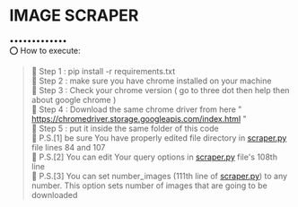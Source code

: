 # IMAGE SCRAPER 
•••••••••••••  
:o: How to execute:
> :small_blue_diamond: Step 1 : pip install -r requirements.txt  
> :small_blue_diamond: Step 2 : make sure you have chrome installed on your machine  
> :small_blue_diamond: Step 3 : Check your chrome version ( go to three dot then help then about google chrome )  
> :small_blue_diamond: Step 4 : Download the same chrome driver from here  " https://chromedriver.storage.googleapis.com/index.html "  
> :small_blue_diamond: Step 5 : put it inside the same folder of this code  
> :small_orange_diamond: P.S.[1] be sure You have properly edited file directory in [scraper.py](https://github.com/aziart/fsds/blob/main/03%20-%20Web%20applications%20(Microservices)/0410%20-%20Image%20Scraper/scraper.py) file lines 84 and 107  
> :small_orange_diamond: P.S.[2] You can edit Your query options in [scraper.py](https://github.com/aziart/fsds/blob/main/03%20-%20Web%20applications%20(Microservices)/0410%20-%20Image%20Scraper/scraper.py) file's 108th line  
> :small_orange_diamond: P.S.[3] You can set number_images (111th line of [scraper.py](https://github.com/aziart/fsds/blob/main/03%20-%20Web%20applications%20(Microservices)/0410%20-%20Image%20Scraper/scraper.py)) to any number. This option sets number of images that are going to be downloaded